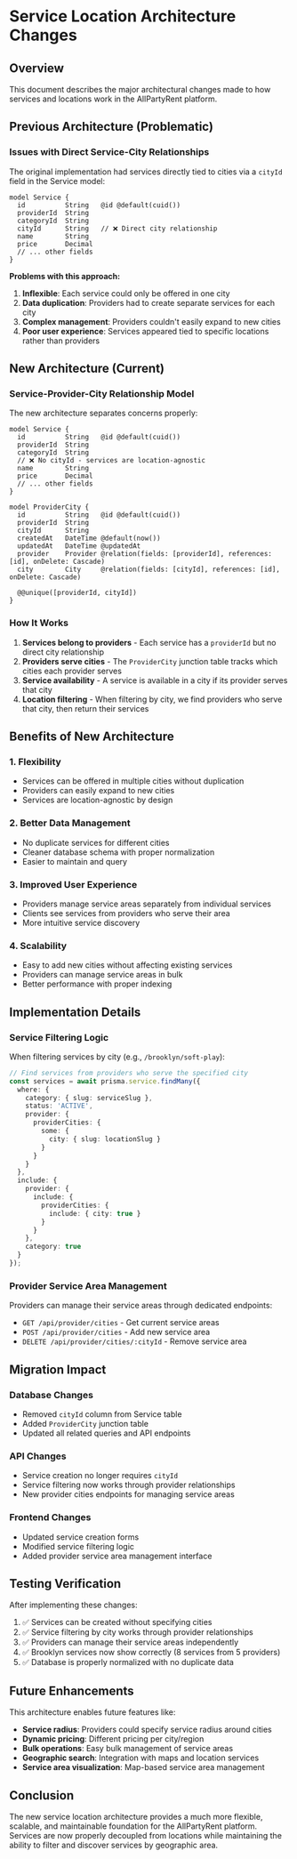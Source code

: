 # Service Location Architecture Changes

## Overview

This document describes the major architectural changes made to how services and locations work in the AllPartyRent platform.

## Previous Architecture (Problematic)

### Issues with Direct Service-City Relationships

The original implementation had services directly tied to cities via a `cityId` field in the Service model:

```prisma
model Service {
  id          String   @id @default(cuid())
  providerId  String
  categoryId  String
  cityId      String   // ❌ Direct city relationship
  name        String
  price       Decimal
  // ... other fields
}
```

**Problems with this approach:**
1. **Inflexible**: Each service could only be offered in one city
2. **Data duplication**: Providers had to create separate services for each city
3. **Complex management**: Providers couldn't easily expand to new cities
4. **Poor user experience**: Services appeared tied to specific locations rather than providers

## New Architecture (Current)

### Service-Provider-City Relationship Model

The new architecture separates concerns properly:

```prisma
model Service {
  id          String   @id @default(cuid())
  providerId  String
  categoryId  String
  // ❌ No cityId - services are location-agnostic
  name        String
  price       Decimal
  // ... other fields
}

model ProviderCity {
  id          String   @id @default(cuid())
  providerId  String
  cityId      String
  createdAt   DateTime @default(now())
  updatedAt   DateTime @updatedAt
  provider    Provider @relation(fields: [providerId], references: [id], onDelete: Cascade)
  city        City     @relation(fields: [cityId], references: [id], onDelete: Cascade)

  @@unique([providerId, cityId])
}
```

### How It Works

1. **Services belong to providers** - Each service has a `providerId` but no direct city relationship
2. **Providers serve cities** - The `ProviderCity` junction table tracks which cities each provider serves
3. **Service availability** - A service is available in a city if its provider serves that city
4. **Location filtering** - When filtering by city, we find providers who serve that city, then return their services

## Benefits of New Architecture

### 1. Flexibility
- Services can be offered in multiple cities without duplication
- Providers can easily expand to new cities
- Services are location-agnostic by design

### 2. Better Data Management
- No duplicate services for different cities
- Cleaner database schema with proper normalization
- Easier to maintain and query

### 3. Improved User Experience
- Providers manage service areas separately from individual services
- Clients see services from providers who serve their area
- More intuitive service discovery

### 4. Scalability
- Easy to add new cities without affecting existing services
- Providers can manage service areas in bulk
- Better performance with proper indexing

## Implementation Details

### Service Filtering Logic

When filtering services by city (e.g., `/brooklyn/soft-play`):

```typescript
// Find services from providers who serve the specified city
const services = await prisma.service.findMany({
  where: {
    category: { slug: serviceSlug },
    status: 'ACTIVE',
    provider: {
      providerCities: {
        some: {
          city: { slug: locationSlug }
        }
      }
    }
  },
  include: {
    provider: {
      include: {
        providerCities: {
          include: { city: true }
        }
      }
    },
    category: true
  }
});
```

### Provider Service Area Management

Providers can manage their service areas through dedicated endpoints:

- `GET /api/provider/cities` - Get current service areas
- `POST /api/provider/cities` - Add new service area
- `DELETE /api/provider/cities/:cityId` - Remove service area

## Migration Impact

### Database Changes
- Removed `cityId` column from Service table
- Added `ProviderCity` junction table
- Updated all related queries and API endpoints

### API Changes
- Service creation no longer requires `cityId`
- Service filtering now works through provider relationships
- New provider cities endpoints for managing service areas

### Frontend Changes
- Updated service creation forms
- Modified service filtering logic
- Added provider service area management interface

## Testing Verification

After implementing these changes:

1. ✅ Services can be created without specifying cities
2. ✅ Service filtering by city works through provider relationships
3. ✅ Providers can manage their service areas independently
4. ✅ Brooklyn services now show correctly (8 services from 5 providers)
5. ✅ Database is properly normalized with no duplicate data

## Future Enhancements

This architecture enables future features like:

- **Service radius**: Providers could specify service radius around cities
- **Dynamic pricing**: Different pricing per city/region
- **Bulk operations**: Easy bulk management of service areas
- **Geographic search**: Integration with maps and location services
- **Service area visualization**: Map-based service area management

## Conclusion

The new service location architecture provides a much more flexible, scalable, and maintainable foundation for the AllPartyRent platform. Services are now properly decoupled from locations while maintaining the ability to filter and discover services by geographic area. 